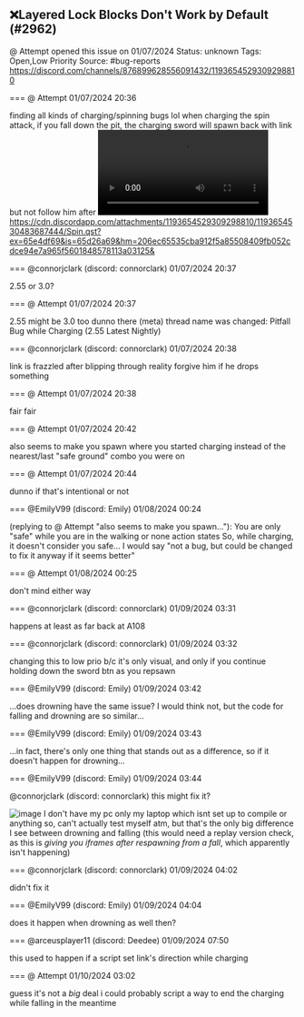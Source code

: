 ## ❌Layered Lock Blocks Don't Work by Default (#2962)
@ Attempt opened this issue on 01/07/2024
Status: unknown
Tags: Open,Low Priority
Source: #bug-reports https://discord.com/channels/876899628556091432/1193654529309298810


=== @ Attempt 01/07/2024 20:36

finding all kinds of charging/spinning bugs lol
when charging the spin attack, if you fall down the pit, the charging sword will spawn back with link but not follow him after
![image](https://cdn.discordapp.com/attachments/1193654529309298810/1193654530131374110/2024-01-07_12-35-11.mp4?ex=65e4df69&is=65d26a69&hm=a58f1bbd072762d9108d17e7f000e9ef29c234f86d7caf4c3309e7ddaba23417&)
https://cdn.discordapp.com/attachments/1193654529309298810/1193654530483687444/Spin.qst?ex=65e4df69&is=65d26a69&hm=206ec65535cba912f5a85508409fb052cdce94e7a965f5601848578113a03125&

=== @connorjclark (discord: connorclark) 01/07/2024 20:37

2.55 or 3.0?

=== @ Attempt 01/07/2024 20:37

2.55
might be 3.0 too
dunno there
(meta) thread name was changed: Pitfall Bug while Charging (2.55 Latest Nightly)

=== @connorjclark (discord: connorclark) 01/07/2024 20:38

link is frazzled after blipping through reality
forgive him if he drops something

=== @ Attempt 01/07/2024 20:38

fair fair

=== @ Attempt 01/07/2024 20:42

also seems to make you spawn where you started charging instead of the nearest/last "safe ground" combo you were on

=== @ Attempt 01/07/2024 20:44

dunno if that's intentional or not

=== @EmilyV99 (discord: Emily) 01/08/2024 00:24

(replying to @ Attempt "also seems to make you spawn…"): You are only "safe" while you are in the walking or none action states
So, while charging, it doesn't consider you safe...
I would say "not a bug, but could be changed to fix it anyway if it seems better"

=== @ Attempt 01/08/2024 00:25

don't mind either way

=== @connorjclark (discord: connorclark) 01/09/2024 03:31

happens at least as far back at A108

=== @connorjclark (discord: connorclark) 01/09/2024 03:32

changing this to low prio b/c it's only visual, and only if you continue holding down the sword btn as you repsawn

=== @EmilyV99 (discord: Emily) 01/09/2024 03:42

...does drowning have the same issue?
I would think not, but the code for falling and drowning are so similar...

=== @EmilyV99 (discord: Emily) 01/09/2024 03:43

...in fact, there's only one thing that stands out as a difference, so if it doesn't happen for drowning...

=== @EmilyV99 (discord: Emily) 01/09/2024 03:44

@connorjclark (discord: connorclark) this might fix it?

![image](https://cdn.discordapp.com/attachments/1193654529309298810/1194124683130441748/image.png?ex=65e69546&is=65d42046&hm=fdda791e3cfe259b28b8c4c55123da9146fe967c72e769dce380ddc87fa91fc3&)
I don't have my pc only my laptop which isnt set up to compile or anything
so, can't actually test myself atm, but that's the only big difference I see between drowning and falling
(this would need a replay version check, as this is *giving you iframes after respawning from a fall*, which apparently isn't happening)

=== @connorjclark (discord: connorclark) 01/09/2024 04:02

didn't fix it

=== @EmilyV99 (discord: Emily) 01/09/2024 04:04

does it happen when drowning as well then?

=== @arceusplayer11 (discord: Deedee) 01/09/2024 07:50

this used to happen if a script set link's direction while charging

=== @ Attempt 01/10/2024 03:02

guess it's not a *big* deal
i could probably script a way to end the charging while falling in the meantime
